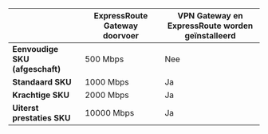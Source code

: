 |                                     | **ExpressRoute Gateway doorvoer** | **VPN Gateway en ExpressRoute worden geïnstalleerd**|
|-------------------------------------|-------------------------------------|-----------------------------------------|
| **Eenvoudige SKU (afgeschaft)**          |  500 Mbps                           | Nee   |
| **Standaard SKU**                    | 1000 Mbps                           | Ja  |
| **Krachtige SKU**            | 2000 Mbps                           | Ja  |
| **Uiterst prestaties SKU**           | 10000 Mbps                          | Ja  |